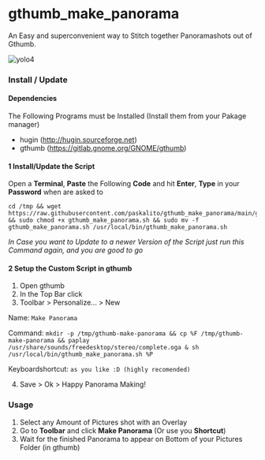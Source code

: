 # gthumb_make_panorama

An Easy and superconvenient way to Stitch together Panoramashots out of Gthumb.

![yolo4](https://user-images.githubusercontent.com/8012793/110212413-81f0ba80-7e9b-11eb-9024-db8e10de31d7.gif)


### Install / Update

#### Dependencies
The Following Programs must be Installed (Install them from your Pakage manager)
- hugin (http://hugin.sourceforge.net)
- gthumb (https://gitlab.gnome.org/GNOME/gthumb)


#### 1 Install/Update the Script
Open a **Terminal**, **Paste** the Following **Code** and hit **Enter**, **Type** in your **Password** when are asked to
````
cd /tmp && wget https://raw.githubusercontent.com/paskalito/gthumb_make_panorama/main/gthumb_make_panorama.sh && sudo chmod +x gthumb_make_panorama.sh && sudo mv -f gthumb_make_panorama.sh /usr/local/bin/gthumb_make_panorama.sh
````
_In Case you want to Update to a newer Version of the Script just run this Command again, and you are good to go_

#### 2 Setup the Custom Script in gthumb
1. Open gthumb
2. In the Top Bar click
3. Toolbar > Personalize... > New

Name: `Make Panorama`

Command: `mkdir -p /tmp/gthumb-make-panorama && cp %F /tmp/gthumb-make-panorama && paplay /usr/share/sounds/freedesktop/stereo/complete.oga & sh /usr/local/bin/gthumb_make_panorama.sh %P`

Keyboardshortcut: `as you like :D (highly recomended)`

4. Save > Ok > Happy Panorama Making!

### Usage
1. Select any Amount of Pictures shot with an Overlay
2. Go to **Toolbar** and click **Make Panorama** (Or use you **Shortcut**)
3. Wait for the finished Panorama to appear on Bottom of your Pictures Folder (in gthumb)
